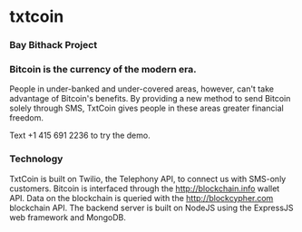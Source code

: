 txtcoin
=======

### Bay Bithack Project ###

### Bitcoin is the currency of the modern era. ###

People in under-banked and under-covered areas, however, can't take advantage
of Bitcoin's benefits. By providing a new method to send Bitcoin solely
through SMS, TxtCoin gives people in these areas greater financial freedom.

Text +1 415 691 2236 to try the demo.

### Technology ###

TxtCoin is built on Twilio, the Telephony API, to connect us with SMS-only
customers. Bitcoin is interfaced through the http://blockchain.info wallet API.
Data on the blockchain is queried with the http://blockcypher.com blockchain
API. The backend server is built on NodeJS using the ExpressJS web framework
and MongoDB.

